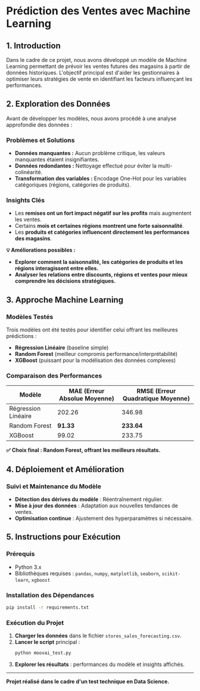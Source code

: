 # Prédiction des Ventes avec Machine Learning

## **1. Introduction**
Dans le cadre de ce projet, nous avons développé un modèle de Machine Learning permettant de prévoir les ventes futures des magasins à partir de données historiques. L'objectif principal est d'aider les gestionnaires à optimiser leurs stratégies de vente en identifiant les facteurs influençant les performances.

## **2. Exploration des Données**
Avant de développer les modèles, nous avons procédé à une analyse approfondie des données :

### **Problèmes et Solutions**
- **Données manquantes :** Aucun problème critique, les valeurs manquantes étaient insignifiantes.
- **Données redondantes :** Nettoyage effectué pour éviter la multi-colinéarité.
- **Transformation des variables :** Encodage One-Hot pour les variables catégoriques (régions, catégories de produits).

### **Insights Clés**
- Les **remises ont un fort impact négatif sur les profits** mais augmentent les ventes.
- Certains **mois et certaines régions montrent une forte saisonnalité**.
- Les **produits et catégories influencent directement les performances des magasins**.

**💡 Améliorations possibles :**
- **Explorer comment la saisonnalité, les catégories de produits et les régions interagissent entre elles.**
- **Analyser les relations entre discounts, régions et ventes pour mieux comprendre les décisions stratégiques.**

## **3. Approche Machine Learning**
### **Modèles Testés**
Trois modèles ont été testés pour identifier celui offrant les meilleures prédictions :
- **Régression Linéaire** (baseline simple)
- **Random Forest** (meilleur compromis performance/interprétabilité)
- **XGBoost** (puissant pour la modélisation des données complexes)

### **Comparaison des Performances**
| Modèle            | MAE (Erreur Absolue Moyenne) | RMSE (Erreur Quadratique Moyenne) |
|-------------------|--------------------------|---------------------------------|
| Régression Linéaire | 202.26                    | 346.98                          |
| Random Forest    | **91.33**                 | **233.64**                      |
| XGBoost         | 99.02                     | 233.75                          |

**✅ Choix final : Random Forest, offrant les meilleurs résultats.**

## **4. Déploiement et Amélioration**
### **Suivi et Maintenance du Modèle**
- **Détection des dérives du modèle** : Réentraînement régulier.
- **Mise à jour des données** : Adaptation aux nouvelles tendances de ventes.
- **Optimisation continue** : Ajustement des hyperparamètres si nécessaire.

## **5. Instructions pour Exécution**
### **Prérequis**
- Python 3.x
- Bibliothèques requises : `pandas`, `numpy`, `matplotlib`, `seaborn`, `scikit-learn`, `xgboost`

### **Installation des Dépendances**
```bash
pip install -r requirements.txt
```

### **Exécution du Projet**
1. **Charger les données** dans le fichier `stores_sales_forecasting.csv`.
2. **Lancer le script** principal :
   ```bash
   python moovai_test.py
   ```
3. **Explorer les résultats** : performances du modèle et insights affichés.

---
**Projet réalisé dans le cadre d'un test technique en Data Science.**

